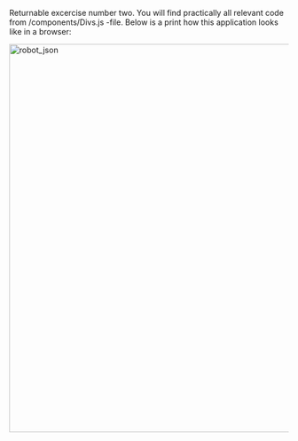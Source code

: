 Returnable excercise number two. You will find practically all relevant code from /components/Divs.js -file. Below is a print how this application looks like in a browser:

<img width="700" alt="robot_json" src="https://user-images.githubusercontent.com/117356563/218744880-8e7ea568-5f1d-4ee6-9a1a-ea0d1c6b9a19.PNG">


